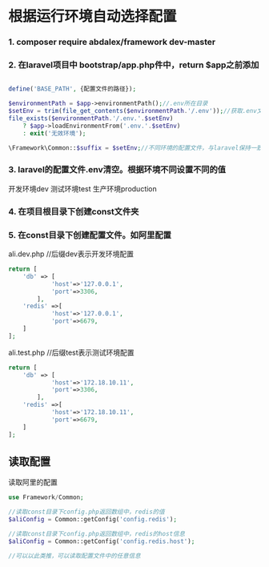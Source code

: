 # 根据运行环境自动选择配置### 1. composer require abdalex/framework dev-master### 2. 在laravel项目中 bootstrap/app.php件中，return $app之前添加```phpdefine('BASE_PATH', {配置文件的路径});$environmentPath = $app->environmentPath();//.env所在目录$setEnv = trim(file_get_contents($environmentPath.'/.env'));//获取.env文件内容file_exists($environmentPath.'/.env.'.$setEnv)    ? $app->loadEnvironmentFrom('.env.'.$setEnv)    : exit('无效环境');\Framework\Common::$suffix = $setEnv;//不同环境的配置文件，与laravel保持一致```### 3. laravel的配置文件.env清空。根据环境不同设置不同的值开发环境dev测试环境test生产环境production### 4. 在项目根目录下创建const文件夹### 5. 在const目录下创建配置文件。如阿里配置ali.dev.php   //后缀dev表示开发环境配置```phpreturn [    'db' => [            'host'=>'127.0.0.1',            'port'=>3306,        ],    'redis' =>[            'host'=>'127.0.0.1',            'port'=>6679,    ]];```ali.test.php  //后缀test表示测试环境配置```phpreturn [    'db' => [            'host'=>'172.18.10.11',            'port'=>3306,        ],    'redis' =>[            'host'=>'172.18.10.11',            'port'=>6679,    ]];```## 读取配置读取阿里的配置```phpuse Framework/Common;//读取const目录下config.php返回数组中，redis的值$aliConfig = Common::getConfig('config.redis');//读取const目录下config.php返回数组中，redis的host信息$aliConfig = Common::getConfig('config.redis.host');//可以以此类推，可以读取配置文件中的任意信息```